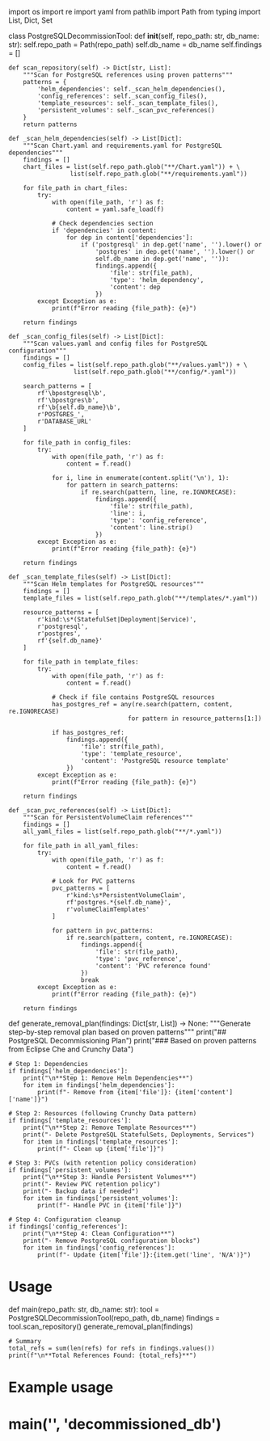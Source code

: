 import os
import re
import yaml
from pathlib import Path
from typing import List, Dict, Set

class PostgreSQLDecommissionTool:
    def __init__(self, repo_path: str, db_name: str):
        self.repo_path = Path(repo_path)
        self.db_name = db_name
        self.findings = []
        
    def scan_repository(self) -> Dict[str, List]:
        """Scan for PostgreSQL references using proven patterns"""
        patterns = {
            'helm_dependencies': self._scan_helm_dependencies(),
            'config_references': self._scan_config_files(),
            'template_resources': self._scan_template_files(),
            'persistent_volumes': self._scan_pvc_references()
        }
        return patterns
    
    def _scan_helm_dependencies(self) -> List[Dict]:
        """Scan Chart.yaml and requirements.yaml for PostgreSQL dependencies"""
        findings = []
        chart_files = list(self.repo_path.glob("**/Chart.yaml")) + \
                     list(self.repo_path.glob("**/requirements.yaml"))
        
        for file_path in chart_files:
            try:
                with open(file_path, 'r') as f:
                    content = yaml.safe_load(f)
                    
                # Check dependencies section
                if 'dependencies' in content:
                    for dep in content['dependencies']:
                        if ('postgresql' in dep.get('name', '').lower() or 
                            'postgres' in dep.get('name', '').lower() or
                            self.db_name in dep.get('name', '')):
                            findings.append({
                                'file': str(file_path),
                                'type': 'helm_dependency',
                                'content': dep
                            })
            except Exception as e:
                print(f"Error reading {file_path}: {e}")
        
        return findings
    
    def _scan_config_files(self) -> List[Dict]:
        """Scan values.yaml and config files for PostgreSQL configuration"""
        findings = []
        config_files = list(self.repo_path.glob("**/values.yaml")) + \
                      list(self.repo_path.glob("**/config/*.yaml"))
        
        search_patterns = [
            rf'\bpostgresql\b',
            rf'\bpostgres\b',
            rf'\b{self.db_name}\b',
            r'POSTGRES_',
            r'DATABASE_URL'
        ]
        
        for file_path in config_files:
            try:
                with open(file_path, 'r') as f:
                    content = f.read()
                    
                for i, line in enumerate(content.split('\n'), 1):
                    for pattern in search_patterns:
                        if re.search(pattern, line, re.IGNORECASE):
                            findings.append({
                                'file': str(file_path),
                                'line': i,
                                'type': 'config_reference',
                                'content': line.strip()
                            })
            except Exception as e:
                print(f"Error reading {file_path}: {e}")
        
        return findings
    
    def _scan_template_files(self) -> List[Dict]:
        """Scan Helm templates for PostgreSQL resources"""
        findings = []
        template_files = list(self.repo_path.glob("**/templates/*.yaml"))
        
        resource_patterns = [
            r'kind:\s*(StatefulSet|Deployment|Service)',
            r'postgresql',
            r'postgres',
            rf'{self.db_name}'
        ]
        
        for file_path in template_files:
            try:
                with open(file_path, 'r') as f:
                    content = f.read()
                    
                # Check if file contains PostgreSQL resources
                has_postgres_ref = any(re.search(pattern, content, re.IGNORECASE) 
                                     for pattern in resource_patterns[1:])
                
                if has_postgres_ref:
                    findings.append({
                        'file': str(file_path),
                        'type': 'template_resource',
                        'content': 'PostgreSQL resource template'
                    })
            except Exception as e:
                print(f"Error reading {file_path}: {e}")
        
        return findings
    
    def _scan_pvc_references(self) -> List[Dict]:
        """Scan for PersistentVolumeClaim references"""
        findings = []
        all_yaml_files = list(self.repo_path.glob("**/*.yaml"))
        
        for file_path in all_yaml_files:
            try:
                with open(file_path, 'r') as f:
                    content = f.read()
                    
                # Look for PVC patterns
                pvc_patterns = [
                    r'kind:\s*PersistentVolumeClaim',
                    rf'postgres.*{self.db_name}',
                    r'volumeClaimTemplates'
                ]
                
                for pattern in pvc_patterns:
                    if re.search(pattern, content, re.IGNORECASE):
                        findings.append({
                            'file': str(file_path),
                            'type': 'pvc_reference',
                            'content': 'PVC reference found'
                        })
                        break
            except Exception as e:
                print(f"Error reading {file_path}: {e}")
        
        return findings

def generate_removal_plan(findings: Dict[str, List]) -> None:
    """Generate step-by-step removal plan based on proven patterns"""
    print("## PostgreSQL Decommissioning Plan")
    print("### Based on proven patterns from Eclipse Che and Crunchy Data")
    
    # Step 1: Dependencies
    if findings['helm_dependencies']:
        print("\n**Step 1: Remove Helm Dependencies**")
        for item in findings['helm_dependencies']:
            print(f"- Remove from {item['file']}: {item['content']['name']}")
    
    # Step 2: Resources (following Crunchy Data pattern)
    if findings['template_resources']:
        print("\n**Step 2: Remove Template Resources**")
        print("- Delete PostgreSQL StatefulSets, Deployments, Services")
        for item in findings['template_resources']:
            print(f"- Clean up {item['file']}")
    
    # Step 3: PVCs (with retention policy consideration)
    if findings['persistent_volumes']:
        print("\n**Step 3: Handle Persistent Volumes**")
        print("- Review PVC retention policy")
        print("- Backup data if needed")
        for item in findings['persistent_volumes']:
            print(f"- Handle PVC in {item['file']}")
    
    # Step 4: Configuration cleanup
    if findings['config_references']:
        print("\n**Step 4: Clean Configuration**")
        print("- Remove PostgreSQL configuration blocks")
        for item in findings['config_references']:
            print(f"- Update {item['file']}:{item.get('line', 'N/A')}")

# Usage
def main(repo_path: str, db_name: str):
    tool = PostgreSQLDecommissionTool(repo_path, db_name)
    findings = tool.scan_repository()
    generate_removal_plan(findings)
    
    # Summary
    total_refs = sum(len(refs) for refs in findings.values())
    print(f"\n**Total References Found: {total_refs}**")

# Example usage
# main('<repoPath>', 'decommissioned_db')
